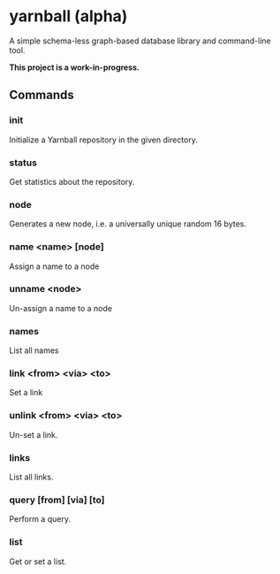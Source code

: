 # yarnball (alpha)

A simple schema-less graph-based database library and command-line tool.

**This project is a work-in-progress.**

## Commands

### init

Initialize a Yarnball repository in the given directory.

### status

Get statistics about the repository.

### node

Generates a new node, i.e. a universally unique random 16 bytes.

### name \<name\> [node]

Assign a name to a node

### unname \<node\>

Un-assign a name to a node

### names

List all names

### link \<from\> \<via\> \<to\>

Set a link

### unlink \<from\> \<via\> \<to\>

Un-set a link.

### links

List all links.

### query [from] [via] [to]

Perform a query.

### list

Get or set a list.
